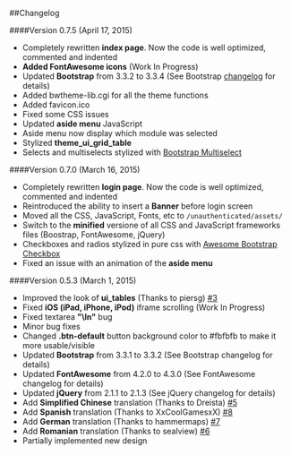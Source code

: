 ##Changelog

####Version 0.7.5 (April 17, 2015)
* Completely rewritten **index page**. Now the code is well optimized, commented and indented
* **Added FontAwesome icons** (Work In Progress)
* Updated **Bootstrap** from 3.3.2 to 3.3.4 (See Bootstrap [changelog](https://github.com/twbs/bootstrap/releases/tag/v3.3.4) for details)
* Added bwtheme-lib.cgi for all the theme functions
* Added favicon.ico
* Fixed some CSS issues
* Updated **aside menu** JavaScript
* Aside menu now display which module was selected
* Stylized **theme_ui_grid_table**
* Selects and multiselects stylized with [Bootstrap Multiselect](http://silviomoreto.github.io/bootstrap-select/)

####Version 0.7.0 (March 16, 2015)
* Completely rewritten **login page**. Now the code is well optimized, commented and indented
* Reintroduced the ability to insert a **Banner** before login screen
* Moved all the CSS, JavaScript, Fonts, etc to `/unauthenticated/assets/`
* Switch to the **minified** versione of all CSS and JavaScript frameworks files (Boostrap, FontAwesome, jQuery)
* Checkboxes and radios stylized in pure css with [Awesome Bootstrap Checkbox](http://blog.getbootstrap.com/2015/03/16/bootstrap-3-3-4-released/)
* Fixed an issue with an animation of the **aside menu**

####Version 0.5.3 (March 1, 2015)
* Improved the look of **ui_tables** (Thanks to piersg) [#3](https://github.com/winfuture/Bootstrap3-Webmin-Theme/pull/3)
* Fixed **iOS (iPad, iPhone, iPod)** iframe scrolling (Work In Progress)
* Fixed textarea **"\ln"** bug
* Minor bug fixes
* Changed **.btn-default** button background color to #fbfbfb to make it more usable/visible
* Updated **Bootstrap** from 3.3.1 to 3.3.2 (See Bootstrap changelog for details)
* Updated **FontAwesome** from 4.2.0 to 4.3.0 (See FontAwesome changelog for details)
* Updated **jQuery** from 2.1.1 to 2.1.3 (See jQuery changelog for details)
* Add **Simplified Chinese** translation (Thanks to Dreista) [#5](https://github.com/winfuture/Bootstrap3-Webmin-Theme/pull/5)
* Add **Spanish** translation (Thanks to XxCoolGamesxX) [#8](https://github.com/winfuture/Bootstrap3-Webmin-Theme/pull/8)
* Add **German** translation (Thanks to hammermaps) [#7](https://github.com/winfuture/Bootstrap3-Webmin-Theme/pull/7)
* Add **Romanian** translation (Thanks to sealview) [#6](https://github.com/winfuture/Bootstrap3-Webmin-Theme/pull/6)
* Partially implemented new design
